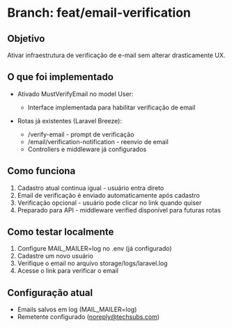 # Branch: feat/email-verification

## Objetivo
Ativar infraestrutura de verificação de e-mail sem alterar drasticamente UX.

## O que foi implementado
- Ativado MustVerifyEmail no model User:
  - Interface implementada para habilitar verificação de email
  
- Rotas já existentes (Laravel Breeze):
  - /verify-email - prompt de verificação
  - /email/verification-notification - reenvio de email
  - Controllers e middleware já configurados

## Como funciona
1. Cadastro atual continua igual - usuário entra direto
2. Email de verificação é enviado automaticamente após cadastro
3. Verificação opcional - usuário pode clicar no link quando quiser
4. Preparado para API - middleware verified disponível para futuras rotas

## Como testar localmente
1. Configure MAIL_MAILER=log no .env (já configurado)
2. Cadastre um novo usuário
3. Verifique o email no arquivo storage/logs/laravel.log
4. Acesse o link para verificar o email

## Configuração atual
- Emails salvos em log (MAIL_MAILER=log)
- Remetente configurado (noreply@techsubs.com)